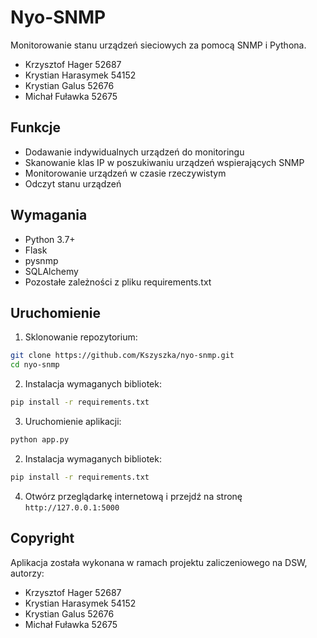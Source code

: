 # Nyo-SNMP

Monitorowanie stanu urządzeń sieciowych za pomocą SNMP i Pythona.

* Krzysztof Hager 52687
* Krystian Harasymek 54152
* Krystian Galus 52676
* Michał Fuławka 52675

## Funkcje

- Dodawanie indywidualnych urządzeń do monitoringu
- Skanowanie klas IP w poszukiwaniu urządzeń wspierających SNMP
- Monitorowanie urządzeń w czasie rzeczywistym
- Odczyt stanu urządzeń

## Wymagania

- Python 3.7+
- Flask
- pysnmp
- SQLAlchemy
- Pozostałe zależności z pliku requirements.txt

## Uruchomienie

1. Sklonowanie repozytorium:

```bash
git clone https://github.com/Kszyszka/nyo-snmp.git
cd nyo-snmp
```

2. Instalacja wymaganych bibliotek:

```bash
pip install -r requirements.txt
```

3. Uruchomienie aplikacji:

```bash
python app.py
```

2. Instalacja wymaganych bibliotek:

```bash
pip install -r requirements.txt
```

4. Otwórz przeglądarkę internetową i przejdź na stronę `http://127.0.0.1:5000`

## Copyright

Aplikacja została wykonana w ramach projektu zaliczeniowego na DSW, autorzy:

* Krzysztof Hager 52687
* Krystian Harasymek 54152
* Krystian Galus 52676
* Michał Fuławka 52675
